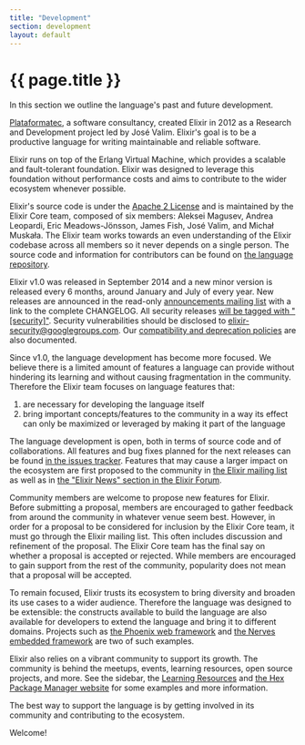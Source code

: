 ```yaml
---
title: "Development"
section: development
layout: default
---
```


# {{ page.title }}

In this section we outline the language's past and future development.

[Plataformatec](http://plataformatec.com.br/), a software consultancy, created Elixir in 2012 as a Research and Development project led by José Valim. Elixir's goal is to be a productive language for writing maintainable and reliable software.

Elixir runs on top of the Erlang Virtual Machine, which provides a scalable and fault-tolerant foundation. Elixir was designed to leverage this foundation without performance costs and aims to contribute to the wider ecosystem whenever possible.

Elixir's source code is under the [Apache 2 License](https://github.com/elixir-lang/elixir/blob/master/LICENSE) and is maintained by the Elixir Core team, composed of six members: Aleksei Magusev, Andrea Leopardi, Eric Meadows-Jönsson, James Fish, José Valim, and Michał Muskała. The Elixir team works towards an even understanding of the Elixir codebase across all members so it never depends on a single person. The source code and information for contributors can be found on [the language repository](https://github.com/elixir-lang/elixir). 

Elixir v1.0 was released in September 2014 and a new minor version is released every 6 months, around January and July of every year. New releases are announced in the read-only [announcements mailing list](https://groups.google.com/group/elixir-lang-ann) with a link to the complete CHANGELOG. All security releases [will be tagged with "[security]"](https://groups.google.com/forum/#!searchin/elixir-lang-ann/%5Bsecurity%5D%7Csort:date). Security vulnerabilities should be disclosed to [elixir-security@googlegroups.com](mailto:elixir-security@googlegroups.com). Our [compatibility and deprecation policies](https://hexdocs.pm/elixir/compatibility-and-deprecations.html#content) are also documented.

Since v1.0, the language development has become more focused. We believe there is a limited amount of features a language can provide without hindering its learning and without causing fragmentation in the community. Therefore the Elixir team focuses on language features that:

  1. are necessary for developing the language itself
  2. bring important concepts/features to the community in a way its effect can only be maximized or leveraged by making it part of the language

The language development is open, both in terms of source code and of collaborations. All features and bug fixes planned for the next releases can be found [in the issues tracker](https://github.com/elixir-lang/elixir/issues). Features that may cause a larger impact on the ecosystem are first proposed to the community in [the Elixir mailing list](https://groups.google.com/group/elixir-lang-core) as well as in [the "Elixir News" section in the Elixir Forum](https://elixirforum.com/c/elixir-news). 

Community members are welcome to propose new features for Elixir. Before submitting a proposal, members are encouraged to gather feedback from around the community in whatever venue seem best. However, in order for a proposal to be considered for inclusion by the Elixir Core team, it must go through the Elixir mailing list. This often includes discussion and refinement of the proposal. The Elixir Core team has the final say on whether a proposal is accepted or rejected. While members are encouraged to gain support from the rest of the community, popularity does not mean that a proposal will be accepted.

To remain focused, Elixir trusts its ecosystem to bring diversity and broaden its use cases to a wider audience. Therefore the language was designed to be extensible: the constructs available to build the language are also available for developers to extend the language and bring it to different domains. Projects such as [the Phoenix web framework](http://phoenixframework.org) and [the Nerves embedded framework](http://nerves-project.org) are two of such examples.

Elixir also relies on a vibrant community to support its growth. The community is behind the meetups, events, learning resources, open source projects, and more. See the sidebar, the [Learning Resources](/learning.html) and [the Hex Package Manager website](https://hex.pm/) for some examples and more information.

The best way to support the language is by getting involved in its community and contributing to the ecosystem.

Welcome!
